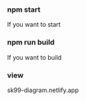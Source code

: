 ### npm start
If you want to start

### npm run build
If you want to build

### view
sk99-diagram.netlify.app